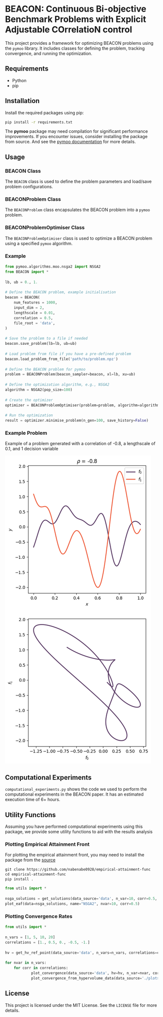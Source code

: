 # BEACON: Continuous Bi-objective Benchmark Problems with Explicit Adjustable COrrelatioN control 

This project provides a framework for optimizing BEACON problems using the `pymoo` library. It includes classes for defining the problem, tracking convergence, and running the optimization.

## Requirements

- Python
- pip

## Installation

Install the required packages using pip:

```bash
pip install -r requirements.txt
```

The **pymoo** package may need compilation for significant performance improvements. If you encounter issues, consider installing the package from source. And see the [pymoo documentation](https://github.com/anyoptimization/pymoo) for more details.

## Usage

### BEACON Class

The `BEACON` class is used to define the problem parameters and load/save problem configurations.

### BEACONProblem Class

The `BEACONProblem` class encapsulates the BEACON problem into a `pymoo` problem.

### BEACONProblemOptimiser Class

The `BEACONProblemOptimiser` class is used to optimize a BEACON problem using a specified `pymoo` algorithm.

### Example

```python
from pymoo.algorithms.moo.nsga2 import NSGA2
from BEACON import *

lb, ub = 0., 1.

# Define the BEACON problem, example initialisation
beacon = BEACON(
    num_features = 1000,
    input_dim = 2,
    lengthscale = 0.01,
    correlation = 0.5,
    file_root = 'data',
)

# Save the problem to a file if needed
beacon.save_problem(lb=lb, ub=ub)

# Load problem from file if you have a pre-defined problem
beacon.load_problem_from_file('path/to/problem.npz')

# Define the BEACON problem for pymoo
problem = BEACONProblem(beacon_sampler=beacon, xl=lb, xu=ub)

# Define the optimization algorithm, e.g., NSGA2
algorithm = NSGA2(pop_size=100)

# Create the optimizer
optimizer = BEACONProblemOptimiser(problem=problem, algorithm=algorithm, lb=lb, ub=ub, iteration=0)

# Run the optimization
result = optimizer.minimise_problem(n_gen=100, save_history=False)
```

### Example Problem

Example of a problem generated with a correlation of -0.8, a lengthscale of 0.1, and 1 decision variable

![Example of a problem generated with a correlation of -0.8 a lengthscale of 0.1 and 1 decision variable](./images/sample_example.png)


## Computational Experiments
```computational_experiments.py``` shows the code we used to perform the computational experiments in the BEACON paper. It has an estimated execution time of 6+ hours.

## Utility Functions

Assuming you have performed computational experiments using this package, we provide some utility functions to aid with the results analysis

### Plotting Empirical Attainment Front

For plotting the empirical attainment front, you may need to install the package from the [source](https://github.com/nabenabe0928/empirical-attainment-func)

```
git clone https://github.com/nabenabe0928/empirical-attainment-func
cd empirical-attainment-func
pip install .
```

```python
from utils import *

nsga_solutions = get_solutions(data_source='data', n_var=10, corr=0.5, algorithm="NSGA2", iterations=20)
plot_eaf(data=nsga_solutions, name="NSGA2", nvar=10, corr=0.5)
```

### Plotting Convergence Rates

```python
from utils import *

n_vars = [1, 5, 10, 20]
correlations = [1., 0.5, 0., -0.5, -1.]

hv = get_hv_ref_point(data_source='data', n_vars=n_vars, correlations=correlations, algorithms=["NSGA2"], population_size=100, iterations=100)

for nvar in n_vars:
    for corr in correlations:
            plot_convergence(data_source='data', hv=hv, n_var=nvar, corr=corr, algorithms=["NSGA2"], iterations=20, save_data=True)
            plot_convergence_from_hypervolume_data(data_source='./plots/hypervolume_data', n_var=nvar, corr=corr, algorithms=["NSGA2"])
```


## License

This project is licensed under the MIT License. See the `LICENSE` file for more details.